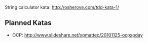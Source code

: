 String calculator kata:
http://osherove.com/tdd-kata-1/

## Planned Katas

- OCP: http://www.slideshare.net/xpmatteo/20101125-ocpxpday